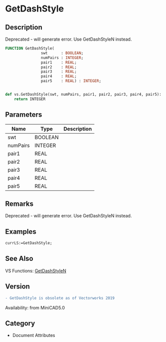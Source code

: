 # GetDashStyle

## Description
Deprecated - will generate error. Use GetDashStyleN instead.

```pascal
FUNCTION GetDashStyle(
				swt      : BOOLEAN;
				numPairs : INTEGER;
				pair1    : REAL;
				pair2    : REAL;
				pair3    : REAL;
				pair4    : REAL;
				pair5    : REAL) : INTEGER;
```

```python

def vs.GetDashStyle(swt, numPairs, pair1, pair2, pair3, pair4, pair5):
    return INTEGER
```

## Parameters
|Name|Type|Description|
|---|---|---|
|swt|BOOLEAN||
|numPairs|INTEGER||
|pair1|REAL||
|pair2|REAL||
|pair3|REAL||
|pair4|REAL||
|pair5|REAL||

## Remarks
Deprecated - will generate error. Use GetDashStyleN instead.

## Examples
```pascal
currLS:=GetDashStyle;
```

## See Also
VS Functions:
[GetDashStyleN](GetDashStyleN.md)

## Version
```diff
- GetDashStyle is obsolete as of Vectorworks 2019
```

Availability: from MiniCAD5.0
## Category
* Document Attributes

